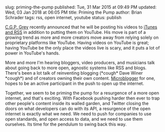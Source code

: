 slug: priming-the-pump
published: Tue, 31 Mar 2015 at 09:49 PM
updated: Wed, 03 Jan 2018 at 06:05 PM
title: Priming the Pump
author: Brian Schrader
tags: rss, open internet, youtube
status: publish

[C.G.P. Grey][1] recently announced that he will be posting his videos to [iTunes and RSS][2] in addition to putting them on YouTube. His move is part of a growing trend as more and more creators move away from relying solely on proprietary platforms like YouTube. Having videos on YouTube is great; having YouTube be the only place the videos live is scary, and it puts a lot of power in YouTube's hands.

[1]: http://cgpgrey.com/
[2]: https://www.youtube.com/watch?v=d-ezHpAqJmI

More and more I'm hearing bloggers, video producers, and musicians talk about going back to more open, agnostic systems like RSS and blogs. There's been a lot talk of reinventing blogging (\*cough\* Dave Winer \*cough\*) and of creators owning their own content. [Microblogger][3] for one, hopes to be an active participant in the push to open up the internet. 

[3]: http://brianschrader.com/archive/the-open-microblog-standard/

Together, we seem to be priming the pump for a resurgence of a more open internet, and that's exciting. With Facebook pushing harder then ever to trap other people's content inside its walled garden, and Twitter closing the doors on what developers can do with its API, a resurgence of the open internet is exactly what we need. We need to push for companies to use open standards, and open access to data, and we need to use them ourselves. Its time for the pendulum to swing back this way.